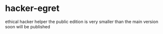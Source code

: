 # hacker-egret
ethical hacker helper
the public edition is very smaller than the main version 
soon will be published 
